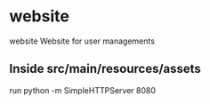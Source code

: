 # website
website
Website for user managements

## Inside src/main/resources/assets
run 
python -m SimpleHTTPServer 8080
